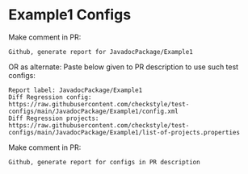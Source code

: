 # Example1 Configs
Make comment in PR:
```
Github, generate report for JavadocPackage/Example1
```
OR as alternate:
Paste below given to PR description to use such test configs:
```
Report label: JavadocPackage/Example1
Diff Regression config: https://raw.githubusercontent.com/checkstyle/test-configs/main/JavadocPackage/Example1/config.xml
Diff Regression projects: https://raw.githubusercontent.com/checkstyle/test-configs/main/JavadocPackage/Example1/list-of-projects.properties
```
Make comment in PR:
```
Github, generate report for configs in PR description
```

